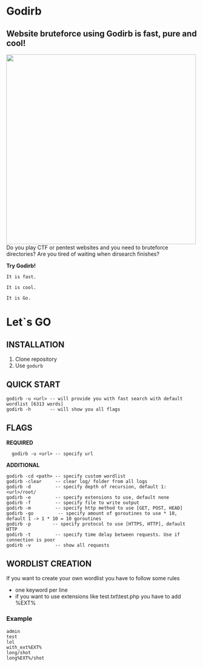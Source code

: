 # Godirb


## Website bruteforce using Godirb is fast, pure and cool!
<img src="https://ibb.co/PWQ399y"
width="500"
/>
Do you play CTF or pentest websites and you need to bruteforce directories?
Are you tired of waiting when dirsearch finishes?

__Try Godirb!__

`It is fast.`

`It is cool.`

`It is Go.`

# Let`s GO
## INSTALLATION
1. Clone repository
2. Use `godurb`

## QUICK START
    godirb -u <url> -- will provide you with fast search with default wordlist [6313 words]
    godirb -h       -- will show you all flags
## FLAGS
__REQUIRED__

      godirb -u <url> -- specify url
__ADDITIONAL__

    godirb -cd <path> -- specify custom wordlist
    godirb -clear     -- clear log/ folder from all logs
    godirb -d         -- specify depth of recursion, default 1: <url>/root/
    godirb -e         -- specify extensions to use, default none
    godirb -f         -- specify file to write output
    godirb -m         -- specify http method to use [GET, POST, HEAD]
    godirb -go         -- specify amount of goroutines to use * 10, default 1 -> 1 * 10 = 10 goroutines
    godirb -p        -- specify protocol to use [HTTPS, HTTP], default HTTP
    godirb -t         -- specify time delay between requests. Use if connection is poor
    godirb -v         -- show all requests
## WORDLIST CREATION
If you want to create your own wordlist you have to follow some rules
- one keyword per line
- if you want to use extensions like test.txt\test.php you have to add %EXT%
### Example
    admin
    test
    lol
    with_ext%EXT%
    long/shot
    long%EXT%/shot
    

